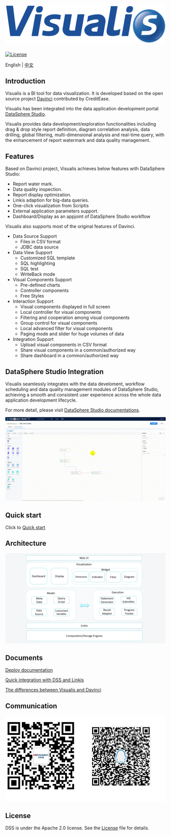 ![DSS](images/visualis.png)
====

[![License](https://img.shields.io/badge/license-Apache%202-4EB1BA.svg)](https://www.apache.org/licenses/LICENSE-2.0.html)

English | [中文](README-CH.md)

## Introduction

Visualis is a BI tool for data visualization. It is developed based on the open source project [Davinci](https://github.com/edp963/davinci) contributed by CreditEase.

Visualis has been integrated into the data application development portal [DataSphere Studio](https://github.com/WeBankFinTech/DataSphereStudio).

Visualis provides data development/exploration functionalities including drag & drop style report definition, diagram correlation analysis, data drilling, global filtering, multi-dimensional analysis and real-time query, with the enhancement of report watermark and data quality management.

## Features

Based on Davinci project, Visualis achieves below features with DataSphere Studio:
* Report water mark.
* Data quality inspection.
* Report display optimization.
* Linkis adaption for big-data queries.
* One-click visualization from Scriptis
* External application parameters support.
* Dashboard/Display as an appjoint of DataSphere Studio workflow

Visualis also supports most of the original features of Davinci.
* Data Source Support
  * Files in CSV format
  * JDBC data source
* Data View Support
  * Customized SQL template
  * SQL highlighting
  * SQL test
  * WriteBack mode
* Visual Components Support
  * Pre-defined charts
  * Controller components
  * Free Styles
* Interaction Support
  * Visual components displayed in full screen
  * Local controller for visual components
  * Filtering and cooperation among visual components
  * Group control for visual components
  * Local advanced filter for visual components
  * Paging mode and slider for huge volumes of data
* Integration Support
  * Upload visual components in CSV format
  * Share visual components in a common/authorized way
  * Share dashboard in a common/authorized way


## DataSphere Studio Integration
Visualis seamlessly integrates with the data develoment, workflow scheduling and data quality management modules of DataSphere Studio, achieving a smooth and consistent user experience across the whole data application development lifecycle.

For more detail, please visit [DataSphere Studio documentations]().

![Visualis](images/visualis_workflow.gif)
 
## Quick start

Click to [Quick start]()

## Architecture

![Viusalis Architecture](images/architecture.png)

## Documents

[Deploy documentation](visualis_docs/en_US/Visualis_deploy_doc_en.md)

[Quick integration with DSS and Linkis](visualis_docs/zh_CN/Visualis_dss_integration_cn.md)

[The differences between Visualis and Davinci](visualis_docs/zh_CN/Visualis_Davinci_difference_cn.md)

## Communication

![communication](images/communication.png)

## License

DSS is under the Apache 2.0 license. See the [License](LICENSE) file for details.

